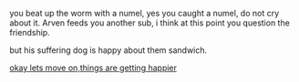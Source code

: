 you beat up the worm with a numel, yes you caught a numel, do not cry about it. Arven feeds you another sub, i think at this point you question the friendship.

but his suffering dog is happy about them sandwich.

[okay lets move on,things are getting happier](Wow-its-the-past.md)